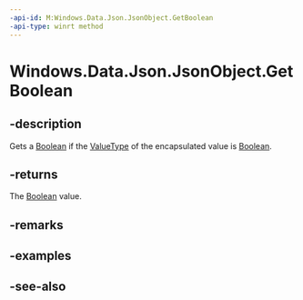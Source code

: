```yaml
---
-api-id: M:Windows.Data.Json.JsonObject.GetBoolean
-api-type: winrt method
---
```


<!-- Method syntax
public bool GetBoolean()
-->

# Windows.Data.Json.JsonObject.GetBoolean

## -description
Gets a [Boolean](/dotnet/api/system.boolean?view=dotnet-uwp-10.0&preserve-view=true) if the [ValueType](ijsonvalue_valuetype.md) of the encapsulated value is [Boolean](/dotnet/api/system.boolean?view=dotnet-uwp-10.0&preserve-view=true).

## -returns
The [Boolean](/dotnet/api/system.boolean?view=dotnet-uwp-10.0&preserve-view=true) value.

## -remarks

## -examples

## -see-also
